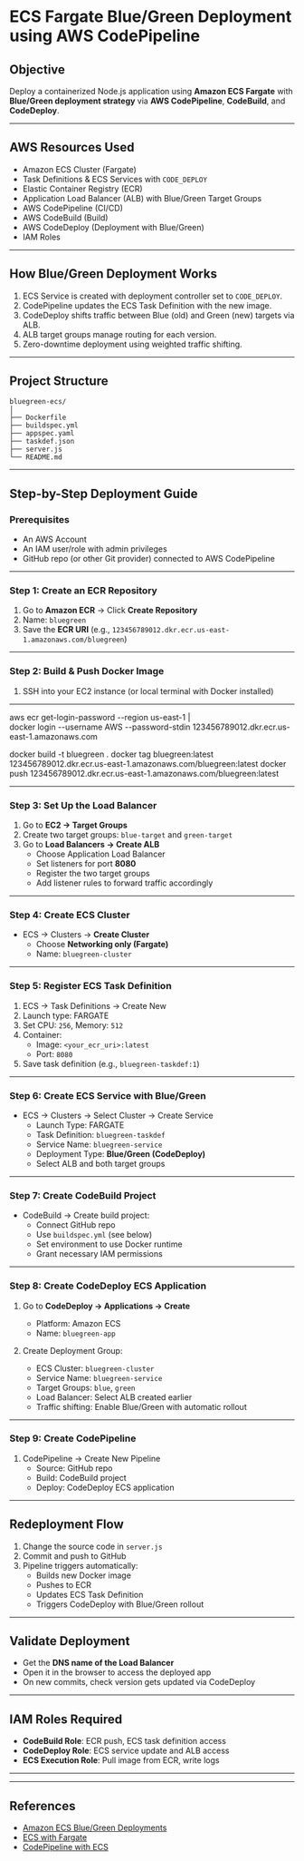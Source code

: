 #  ECS Fargate Blue/Green Deployment using AWS CodePipeline

##  Objective

Deploy a containerized Node.js application using **Amazon ECS Fargate** with **Blue/Green deployment strategy** via **AWS CodePipeline**, **CodeBuild**, and **CodeDeploy**.

---

##  AWS Resources Used

- Amazon ECS Cluster (Fargate)
- Task Definitions & ECS Services with `CODE_DEPLOY`
- Elastic Container Registry (ECR)
- Application Load Balancer (ALB) with Blue/Green Target Groups
- AWS CodePipeline (CI/CD)
- AWS CodeBuild (Build)
- AWS CodeDeploy (Deployment with Blue/Green)
- IAM Roles


---

##  How Blue/Green Deployment Works

1. ECS Service is created with deployment controller set to `CODE_DEPLOY`.
2. CodePipeline updates the ECS Task Definition with the new image.
3. CodeDeploy shifts traffic between Blue (old) and Green (new) targets via ALB.
4. ALB target groups manage routing for each version.
5. Zero-downtime deployment using weighted traffic shifting.

---

## Project Structure

```
bluegreen-ecs/
│
├── Dockerfile
├── buildspec.yml
├── appspec.yaml
├── taskdef.json
├── server.js
└── README.md
```

---

##  Step-by-Step Deployment Guide

###  Prerequisites

- An AWS Account
- An IAM user/role with admin privileges
- GitHub repo (or other Git provider) connected to AWS CodePipeline

---

### Step 1: Create an ECR Repository

1. Go to **Amazon ECR** → Click **Create Repository**
2. Name: `bluegreen`
3. Save the **ECR URI** (e.g., `123456789012.dkr.ecr.us-east-1.amazonaws.com/bluegreen`)

---

### Step 2: Build & Push Docker Image

1. SSH into your EC2 instance (or local terminal with Docker installed)
----

aws ecr get-login-password --region us-east-1 | \
docker login --username AWS --password-stdin 123456789012.dkr.ecr.us-east-1.amazonaws.com

docker build -t bluegreen .
docker tag bluegreen:latest 123456789012.dkr.ecr.us-east-1.amazonaws.com/bluegreen:latest
docker push 123456789012.dkr.ecr.us-east-1.amazonaws.com/bluegreen:latest


---

###  Step 3: Set Up the Load Balancer

1. Go to **EC2 → Target Groups**
2. Create two target groups: `blue-target` and `green-target`
3. Go to **Load Balancers → Create ALB**
   - Choose Application Load Balancer
   - Set listeners for port **8080**
   - Register the two target groups
   - Add listener rules to forward traffic accordingly

---

###  Step 4: Create ECS Cluster

- ECS → Clusters → **Create Cluster**
  - Choose **Networking only (Fargate)**
  - Name: `bluegreen-cluster`

---

###  Step 5: Register ECS Task Definition

1. ECS → Task Definitions → Create New
2. Launch type: FARGATE
3. Set CPU: `256`, Memory: `512`
4. Container:
   - Image: `<your_ecr_uri>:latest`
   - Port: `8080`
5. Save task definition (e.g., `bluegreen-taskdef:1`)

---

###  Step 6: Create ECS Service with Blue/Green

- ECS → Clusters → Select Cluster → Create Service
  - Launch Type: FARGATE
  - Task Definition: `bluegreen-taskdef`
  - Service Name: `bluegreen-service`
  - Deployment Type: **Blue/Green (CodeDeploy)**
  - Select ALB and both target groups

---

###  Step 7: Create CodeBuild Project

- CodeBuild → Create build project:
  - Connect GitHub repo
  - Use `buildspec.yml` (see below)
  - Set environment to use Docker runtime
  - Grant necessary IAM permissions

---

###  Step 8: Create CodeDeploy ECS Application

1. Go to **CodeDeploy → Applications → Create**
   - Platform: Amazon ECS
   - Name: `bluegreen-app`

2. Create Deployment Group:
   - ECS Cluster: `bluegreen-cluster`
   - Service Name: `bluegreen-service`
   - Target Groups: `blue`, `green`
   - Load Balancer: Select ALB created earlier
   - Traffic shifting: Enable Blue/Green with automatic rollout

---

###  Step 9: Create CodePipeline

1. CodePipeline → Create New Pipeline
   - Source: GitHub repo
   - Build: CodeBuild project
   - Deploy: CodeDeploy ECS application


---

##  Redeployment Flow

1. Change the source code in `server.js`
2. Commit and push to GitHub
3. Pipeline triggers automatically:
   - Builds new Docker image
   - Pushes to ECR
   - Updates ECS Task Definition
   - Triggers CodeDeploy with Blue/Green rollout

---

##  Validate Deployment

- Get the **DNS name of the Load Balancer**
- Open it in the browser to access the deployed app
- On new commits, check version gets updated via CodeDeploy

---

##  IAM Roles Required

- **CodeBuild Role**: ECR push, ECS task definition access
- **CodeDeploy Role**: ECS service update and ALB access
- **ECS Execution Role**: Pull image from ECR, write logs

---


---

##  References

- [Amazon ECS Blue/Green Deployments](https://docs.aws.amazon.com/codedeploy/latest/userguide/deployments-create-blue-green.html)
- [ECS with Fargate](https://docs.aws.amazon.com/AmazonECS/latest/userguide/what-is-fargate.html)
- [CodePipeline with ECS](https://docs.aws.amazon.com/codepipeline/latest/userguide/ecs-cd-pipeline.html)
